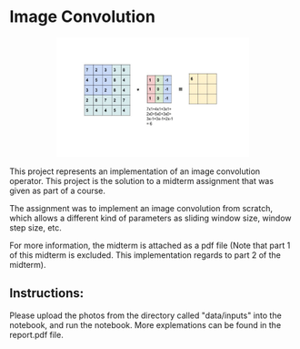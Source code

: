 # **Image Convolution** #

<p align="center">
  <img width=340 height=210 src="Convolution.gif">
</p>

This project represents an implementation of an image convolution operator. This project is the solution to a midterm assignment that was given as part of a course.

The assignment was to implement an image convolution from scratch, which allows a different kind of parameters as sliding window size, window step size, etc.

For more information, the midterm is attached as a pdf file (Note that part 1 of this midterm is excluded. This implementation regards to part 2 of the midterm).

## Instructions: ##
Please upload the photos from the directory called "data/inputs" into the notebook, and run the notebook.
More explemations can be found in the report.pdf file.
